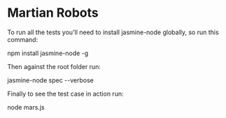 Martian Robots
==============

To run all the tests you'll need to install jasmine-node globally, so run this command:

npm install jasmine-node -g



Then against the root folder run:

jasmine-node spec --verbose



Finally to see the test case in action run:

node mars.js
